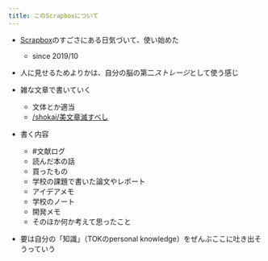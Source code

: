 ```yaml
---
title: このScrapboxについて
---
```


* [Scrapbox](Scrapbox.md)のすごさにある日気づいて、使い始めた
  
  * since 2019/10
* 人に見せるためよりかは、自分の脳の第二*ストレージ*として使う感じ

* 雑な文章で書いていく
  
  * 文体とか適当
  * [/shokai/美文章滅すべし](https://scrapbox.io/shokai/美文章滅すべし)
* 書く内容
  
  * \#文献ログ
  * 読んだ本の話
  * 買ったもの
  * 学校の課題で書いた論文やレポート
  * アイデアメモ
  * 学校のノート
  * 開発メモ
  * そのほか何か考えて思ったこと
* 要は自分の「知識」（TOKのpersonal knowledge）をぜんぶここに吐き出そうっていう
